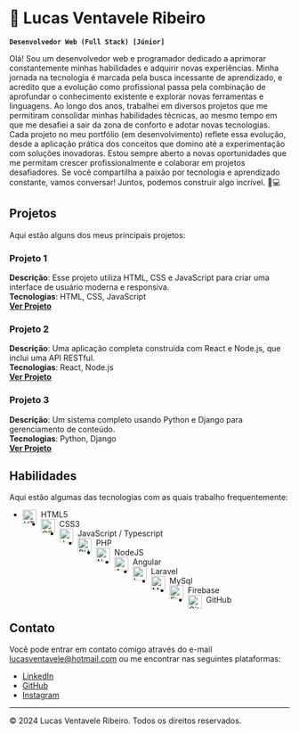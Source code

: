# 🚀 Lucas Ventavele Ribeiro

**`Desenvolvedor Web (Full Stack) [Júnior]`**

Olá! Sou um desenvolvedor web e programador dedicado a aprimorar constantemente minhas habilidades e adquirir novas experiências. Minha jornada na tecnologia é marcada pela busca incessante de aprendizado, e acredito que a evolução como profissional passa pela combinação de aprofundar o conhecimento existente e explorar novas ferramentas e linguagens.
Ao longo dos anos, trabalhei em diversos projetos que me permitiram consolidar minhas habilidades técnicas, ao mesmo tempo em que me desafiei a sair da zona de conforto e adotar novas tecnologias. Cada projeto no meu portfólio (em desenvolvimento) reflete essa evolução, desde a aplicação prática dos conceitos que domino até a experimentação com soluções inovadoras.
Estou sempre aberto a novas oportunidades que me permitam crescer profissionalmente e colaborar em projetos desafiadores. Se você compartilha a paixão por tecnologia e aprendizado constante, vamos conversar! Juntos, podemos construir algo incrível. 🌟💻

## Projetos

Aqui estão alguns dos meus principais projetos:

### Projeto 1
**Descrição**: Esse projeto utiliza HTML, CSS e JavaScript para criar uma interface de usuário moderna e responsiva.  
**Tecnologias**: HTML, CSS, JavaScript  
**[Ver Projeto](#)**

### Projeto 2
**Descrição**: Uma aplicação completa construída com React e Node.js, que inclui uma API RESTful.  
**Tecnologias**: React, Node.js  
**[Ver Projeto](#)**

### Projeto 3
**Descrição**: Um sistema completo usando Python e Django para gerenciamento de conteúdo.  
**Tecnologias**: Python, Django  
**[Ver Projeto](#)**

## Habilidades

Aqui estão algumas das tecnologias com as quais trabalho frequentemente:

- <img align="left" alt="HTML" width="25px" style="padding-right:5px;" src="https://cdn.jsdelivr.net/gh/devicons/devicon/icons/html5/html5-plain.svg" /> HTML5
- <img align="left" alt="CSS" width="25px" style="padding-right:5px;" src="https://cdn.jsdelivr.net/gh/devicons/devicon/icons/css3/css3-plain.svg" /> CSS3
- <img align="left" alt="Javascrit / TypeScript" width="25px" style="padding-right:5px;" src="https://cdn.jsdelivr.net/gh/devicons/devicon/icons/typescript/typescript-plain.svg" /> JavaScript / Typescript
- <img align="left" alt="PHP" width="25px" style="padding-right:5px;" src="https://cdn.jsdelivr.net/gh/devicons/devicon/icons/php/php-original.svg" /> PHP
- <img align="left" alt="NodeJS" width="25px" style="padding-right:5px;" src="https://cdn.jsdelivr.net/gh/devicons/devicon/icons/nodejs/nodejs-original.svg" /> NodeJS
- <img align="left" alt="Angular" width="25px" style="padding-right:5px;" src="https://cdn.jsdelivr.net/gh/devicons/devicon/icons/angularjs/angularjs-plain.svg" /> Angular
- <img align="left" alt="Laravel" width="25px" style="padding-right:5px;" src="https://cdn.jsdelivr.net/gh/devicons/devicon/icons/laravel/laravel-original.svg" /> Laravel
- <img align="left" alt="MySql" width="25px" style="padding-right:5px;" src="https://cdn.jsdelivr.net/gh/devicons/devicon/icons/mysql/mysql-original.svg" /> MySql
- <img align="left" alt="Firebase" width="25px" style="padding-right:5px;" src="https://cdn.jsdelivr.net/gh/devicons/devicon/icons/firebase/firebase-original.svg" /> Firebase
- <img align="left" alt="GitHub" width="25px" style="padding-right:5px;" src="https://cdn.jsdelivr.net/gh/devicons/devicon/icons/github/github-original.svg" /> GitHub

## Contato

Você pode entrar em contato comigo através do e-mail [lucasventavele@hotmail.com](mailto:lucasventavele@hotmail.com) ou me encontrar nas seguintes plataformas:

- [LinkedIn](https://www.linkedin.com/in/lucas-ventavele-ribeiro)
- [GitHub](https://github.com/ludu25)
- [Instagram](https://www.instagram.com/neverleans)

---

&copy; 2024 Lucas Ventavele Ribeiro. Todos os direitos reservados.
